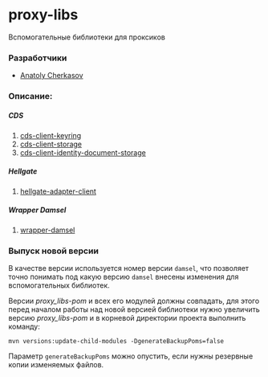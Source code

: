 # proxy-libs

Вспомогательные библиотеки для проксиков


### Разработчики

- [Anatoly Cherkasov](https://github.com/avcherkasov)


### Описание:


##### CDS

1. [cds-client-keyring](cds-client-keyring/README.md)
1. [cds-client-storage](cds-client-storage/README.md)
1. [cds-client-identity-document-storage](cds-client-identity-document-storage/README.md)


##### Hellgate

1. [hellgate-adapter-client](hellgate-adapter-client/README.md)


##### Wrapper Damsel

1. [wrapper-damsel](wrapper-damsel/README.md)


### Выпуск новой версии
В качестве версии используется номер версии `damsel`, что позволяет точно понимать под какую версию `damsel` внесены изменения для вспомогательных библиотек.

Версии _proxy_libs-pom_ и всех его модулей должны совпадать, для этого перед началом работы над новой версией библиотеки нужно увеличить версию _proxy_libs-pom_ и в корневой директории проекта выполнить команду:
```
mvn versions:update-child-modules -DgenerateBackupPoms=false
```

Параметр `generateBackupPoms` можно опустить, если нужны резервные копии изменяемых файлов.
